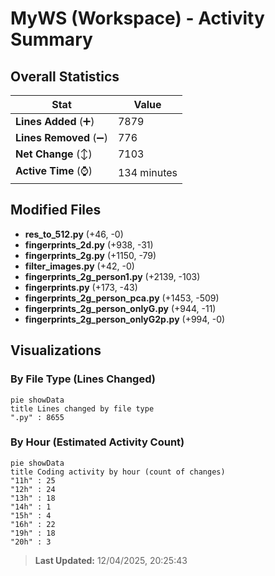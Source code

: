 # MyWS (Workspace) - Activity Summary 

## Overall Statistics

| Stat                   | Value                                                             |
| ---------------------- | ----------------------------------------------------------------- |
| **Lines Added** (➕)   | 7879                                          |
| **Lines Removed** (➖) | 776                                        |
| **Net Change** (↕)    | 7103                |
| **Active Time** (⌚)   | 134 minutes |


## Modified Files
- **res_to_512.py** (+46, -0)
- **fingerprints_2d.py** (+938, -31)
- **fingerprints_2g.py** (+1150, -79)
- **filter_images.py** (+42, -0)
- **fingerprints_2g_person1.py** (+2139, -103)
- **fingerprints.py** (+173, -43)
- **fingerprints_2g_person_pca.py** (+1453, -509)
- **fingerprints_2g_person_onlyG.py** (+944, -11)
- **fingerprints_2g_person_onlyG2p.py** (+994, -0)

## Visualizations

### By File Type (Lines Changed)

```mermaid
pie showData
title Lines changed by file type
".py" : 8655
```

### By Hour (Estimated Activity Count)

```mermaid
pie showData
title Coding activity by hour (count of changes)
"11h" : 25
"12h" : 24
"13h" : 18
"14h" : 1
"15h" : 4
"16h" : 22
"19h" : 18
"20h" : 3
```


> **Last Updated:** 12/04/2025, 20:25:43
